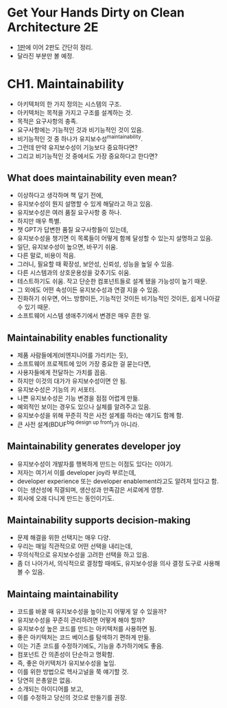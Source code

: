# Get Your Hands Dirty on Clean Architecture 2E

- [1판](../gyhdca/README.md)에 이어 2판도 간단히 정리.
- 달라진 부분만 볼 예정.

# CH1. Maintainability

- 아키텍처의 한 가지 정의는 시스템의 구조.
- 아키텍처는 목적을 가지고 구조를 설계하는 것.
- 목적은 요구사항의 충족.
- 요구사항에는 기능적인 것과 비기능적인 것이 있음.
- 비기능적인 것 중 하나가 유지보수성<sup>maintainability</sup>.
- 그런데 만약 유지보수성이 기능보다 중요하다면?
- 그리고 비기능적인 것 중에서도 가장 중요하다고 한다면?

## What does maintainability even mean?

- 이상하다고 생각하며 책 덮기 전에,
- 유지보수성이 뭔지 설명할 수 있게 해달라고 하고 있음.
- 유지보수성은 여러 품질 요구사항 중 하나.
- 하지만 매우 특별.
- 챗 GPT가 답변한 품질 요구사항들이 있는데,
- 유지보수성을 챙기면 이 목록들이 어떻게 함께 달성할 수 있는지 설명하고 있음.
- 일단, 유지보수성이 높으면, 바꾸기 쉬움.
- 다른 말로, 비용이 적음.
- 그러니, 필요할 때 확장성, 보안성, 신뢰성, 성능을 높일 수 있음.
- 다른 시스템과의 상호운용성을 갖추기도 쉬움.
- 테스트하기도 쉬움. 작고 단순한 컴포넌트들로 설계 됐을 가능성이 높기 때문.
- 그 외에도 어떤 속성이든 유지보수성과 연결 지을 수 있음.
- 진화하기 쉬우면, 어느 방향이든, 기능적인 것이든 비기능적인 것이든, 쉽게 나아갈 수 있기 때문.
- 소프트웨어 시스템 생애주기에서 변경은 매우 흔한 일.

## Maintainability enables functionality

- 제품 사람들에게(비엔지니어를 가리키는 듯),
- 소프트웨어 프로젝트에 있어 가장 중요한 걸 묻는다면,
- 사용자들에게 전달하는 가치를 꼽음.
- 하지만 이것의 대가가 유지보수성이면 안 됨.
- 유지보수성은 기능의 키 서포터.
- 나쁜 유지보수성은 기능 변경을 점점 어렵게 만듦.
- 예외적인 보이는 경우도 있으나 실체를 알려주고 있음.
- 유지보수성을 위해 꾸준히 작은 사전 설계를 하라는 얘기도 함께 함.
- 큰 사전 설계(BDUF<sup>big design up front</sup>)가 아니라.

## Maintainability generates developer joy

- 유지보수성이 개발자를 행복하게 만드는 이점도 있다는 이야기.
- 저자는 여기서 이를 developer joy라 부르는데,
- developer experience 또는 developer enablement라고도 알려져 있다고 함.
- 이는 생산성에 직결되며, 생산성과 만족감은 서로에게 영향.
- 회사에 오래 다니게 만드는 동인이기도.

## Maintainability supports decision-making

- 문제 해결을 위한 선택지는 매우 다양.
- 우리는 매일 직관적으로 어떤 선택을 내리는데,
- 무의식적으로 유지보수성을 고려한 선택을 하고 있음.
- 좀 더 나아가서, 의식적으로 결정할 때에도, 유지보수성을 의사 결정 도구로 사용해 볼 수 있음.

## Maintaing maintainability

- 코드를 바꿀 때 유지보수성을 높이는지 어떻게 알 수 있을까?
- 유지보수성을 꾸준히 관리하려면 어떻게 해야 할까?
- 유지보수성 높은 코드를 만드는 아키텍처를 사용하면 됨.
- 좋은 아키텍처는 코드 베이스를 탐색하기 편하게 만듦.
- 이는 기존 코드를 수정하기에도, 기능을 추가하기에도 좋음.
- 컴포넌트 간 의존성이 단순하고 명확함.
- 즉, 좋은 아키텍처가 유지보수성을 높임.
- 이를 위한 방법으로 헥사고널을 쭉 얘기할 것.
- 당연히 은총알은 없음.
- 소개되는 아이디어를 보고,
- 이를 수정하고 당신의 것으로 만들기를 권장.
